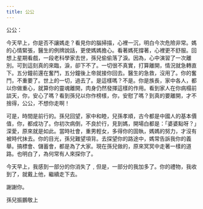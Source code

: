 ```yaml
---
title: 公公
---
```


公公：

今天早上，你是否不讓媽走？看見你的腦掃描，心裡一沉，明白今次危險非常。媽的心情緊張，醫生的例牌說話，更使媽媽擔心。看著媽死撐著，心裡更不舒服。回想上星期看戲，一段老科學家去世，孫兒偷偷落了淚。因為，心中演習了一次離別。可到這刻真的來臨，淚，卻下不了。一切很不真實，打算離開，情況就急轉直下。五分鐘前還在奮鬥，五分鐘後上帝就接你回去。醫生的急救，沒用了。你的奮鬥，不重要了。世上的一切，過去了。是這樣嗎？不是。你是族長，家中各人，都以你做重心，就算你的靈魂離開，肉身仍然發揮這樣的作用。看到家人在你病榻前談天，你，安心了嗎？看到孫兒以你作榜樣，你，安慰了嗎？到真的要離開，才不捨得，公公，不想你走啊！

可是，時間是前行的。孫兒回望，家中和睦，兒孫孝順，古今都是中國人的基本價值，你，都成功了。你初次病倒，不良於行，見到媽，開場白都是：「婆婆點呀？」深愛，原來就是如此。當時社會，重男輕女，多得你的固執，媽媽的努力，才沒有被時代抺去。你的目光，孫兒難望項背。去探望你的路途中，媽常告訴我你的義舉。搞標會、儲蓄會，都是為了大家。現在孫兒做的，原來冥冥中走著一樣的道路。也明白了，為何常有人來探你了。

今天早上，我感到一部分的你消失了﹐但是，一部分的我加多了。你的禮物，我收到了，就戴上他，繼續走下去。

謝謝你。

孫兒振鵬敬上
